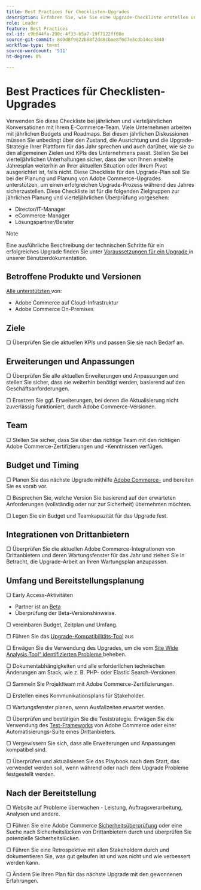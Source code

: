 ```yaml
---
title: Best Practices für Checklisten-Upgrades
description: Erfahren Sie, wie Sie eine Upgrade-Checkliste erstellen und verwenden, um Ihre Upgrade-Strategie für Adobe Commerce zu planen.
role: Leader
feature: Best Practices
exl-id: c9b644fa-290c-4f33-b5a7-19f7122ff08e
source-git-commit: 8d0d8f9822b88f2dd8cbae8f6d7e3cdb14cc4848
workflow-type: tm+mt
source-wordcount: '511'
ht-degree: 0%

---
```


# Best Practices für Checklisten-Upgrades

Verwenden Sie diese Checkliste bei jährlichen und vierteljährlichen Konversationen mit Ihrem E-Commerce-Team. Viele Unternehmen arbeiten mit jährlichen Budgets und Roadmaps. Bei diesen jährlichen Diskussionen müssen Sie unbedingt über den Zustand, die Ausrichtung und die Upgrade-Strategie Ihrer Plattform für das Jahr sprechen und auch darüber, wie sie zu den allgemeinen Zielen und KPIs des Unternehmens passt. Stellen Sie bei vierteljährlichen Unterhaltungen sicher, dass der von Ihnen erstellte Jahresplan weiterhin an Ihrer aktuellen Situation oder Ihrem Pivot ausgerichtet ist, falls nicht. Diese Checkliste für den Upgrade-Plan soll Sie bei der Planung und Planung von Adobe Commerce-Upgrades unterstützen, um einen erfolgreichen Upgrade-Prozess während des Jahres sicherzustellen. Diese Checkliste ist für die folgenden Zielgruppen zur jährlichen Planung und vierteljährlichen Überprüfung vorgesehen:

- Director/IT-Manager
- eCommerce-Manager
- Lösungspartner/Berater

>[!NOTE]
>
>Eine ausführliche Beschreibung der technischen Schritte für ein erfolgreiches Upgrade finden Sie unter [Voraussetzungen für ein Upgrade ](../../../upgrade/prepare/prerequisites.md) in unserer Benutzerdokumentation.

## Betroffene Produkte und Versionen

[Alle unterstützten ](../../../release/versions.md) von:

- Adobe Commerce auf Cloud-Infrastruktur
- Adobe Commerce On-Premises

## Ziele

▢ Überprüfen Sie die aktuellen KPIs und passen Sie sie nach Bedarf an.

## Erweiterungen und Anpassungen

▢ Überprüfen Sie alle aktuellen Erweiterungen und Anpassungen und stellen Sie sicher, dass sie weiterhin benötigt werden, basierend auf den Geschäftsanforderungen.

▢ Ersetzen Sie ggf. Erweiterungen, bei denen die Aktualisierung nicht zuverlässig funktioniert, durch Adobe Commerce-Versionen.

## Team

▢ Stellen Sie sicher, dass Sie über das richtige Team mit den richtigen Adobe Commerce-Zertifizierungen und -Kenntnissen verfügen.

## Budget und Timing

▢ Planen Sie das nächste Upgrade mithilfe [ Adobe Commerce-](../../../release/schedule.md) und bereiten Sie es vorab vor.

▢ Besprechen Sie, welche Version Sie basierend auf den erwarteten Anforderungen (vollständig oder nur zur Sicherheit) übernehmen möchten.

▢ Legen Sie ein Budget und Teamkapazität für das Upgrade fest.

## Integrationen von Drittanbietern

▢ Überprüfen Sie die aktuellen Adobe Commerce-Integrationen von Drittanbietern und deren Wartungsfenster für das Jahr und ziehen Sie in Betracht, die Upgrade-Arbeit an Ihren Wartungsplan anzupassen.

## Umfang und Bereitstellungsplanung

▢ Early Access-Aktivitäten

- Partner ist an [Beta ](../../../release/beta.md)
- Überprüfung der Beta-Versionshinweise.

▢ vereinbaren Budget, Zeitplan und Umfang.

▢ Führen Sie das [Upgrade-Kompatibilitäts-Tool](../../../upgrade/upgrade-compatibility-tool/overview.md) aus

▢ Erwägen Sie die Verwendung des Upgrades, um die vom [Site Wide Analysis Tool“ identifizierten Probleme ](../../../tools/site-wide-analysis-tool/intro.md) beheben.

▢ Dokumentabhängigkeiten und alle erforderlichen technischen Änderungen am Stack, wie z. B. PHP- oder Elastic Search-Versionen.

▢ Sammeln Sie Projektteam mit Adobe Commerce-Zertifizierungen.

▢ Erstellen eines Kommunikationsplans für Stakeholder.

▢ Wartungsfenster planen, wenn Ausfallzeiten erwartet werden.

▢ Überprüfen und bestätigen Sie die Teststrategie. Erwägen Sie die Verwendung des [Test-Frameworks](https://developer.adobe.com/commerce/testing/) von Adobe Commerce oder einer Automatisierungs-Suite eines Drittanbieters.

▢ Vergewissern Sie sich, dass alle Erweiterungen und Anpassungen kompatibel sind.

▢ Überprüfen und aktualisieren Sie das Playbook nach dem Start, das verwendet werden soll, wenn während oder nach dem Upgrade Probleme festgestellt werden.

## Nach der Bereitstellung

▢ Website auf Probleme überwachen - Leistung, Auftragsverarbeitung, Analysen und andere.

▢ Führen Sie eine Adobe Commerce [Sicherheitsüberprüfung](https://account.magento.com/scanner/dashboard/) oder eine Suche nach Sicherheitslücken von Drittanbietern durch und überprüfen Sie potenzielle Sicherheitslücken.

▢ Führen Sie eine Retrospektive mit allen Stakeholdern durch und dokumentieren Sie, was gut gelaufen ist und was nicht und wie verbessert werden kann.

▢ Ändern Sie Ihren Plan für das nächste Upgrade mit den gewonnenen Erfahrungen.
